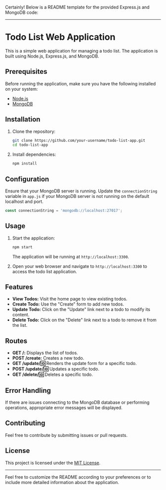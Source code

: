 Certainly! Below is a README template for the provided Express.js and MongoDB code:

---

# Todo List Web Application

This is a simple web application for managing a todo list. The application is built using Node.js, Express.js, and MongoDB.

## Prerequisites

Before running the application, make sure you have the following installed on your system:

- [Node.js](https://nodejs.org/)
- [MongoDB](https://www.mongodb.com/)

## Installation

1. Clone the repository:

   ```bash
   git clone https://github.com/your-username/todo-list-app.git
   cd todo-list-app
   ```

2. Install dependencies:

   ```bash
   npm install
   ```

## Configuration

Ensure that your MongoDB server is running. Update the `connectionString` variable in `app.js` if your MongoDB server is not running on the default localhost and port.

```javascript
const connectionString = 'mongodb://localhost:27017';
```

## Usage

1. Start the application:

   ```bash
   npm start
   ```

   The application will be running at `http://localhost:3300`.

2. Open your web browser and navigate to `http://localhost:3300` to access the todo list application.

## Features

- **View Todos:** Visit the home page to view existing todos.
- **Create Todo:** Use the "Create" form to add new todos.
- **Update Todo:** Click on the "Update" link next to a todo to modify its content.
- **Delete Todo:** Click on the "Delete" link next to a todo to remove it from the list.

## Routes

- **GET /:** Displays the list of todos.
- **POST /create:** Creates a new todo.
- **GET /update/:id:** Renders the update form for a specific todo.
- **POST /update/:id:** Updates a specific todo.
- **GET /delete/:id:** Deletes a specific todo.

## Error Handling

If there are issues connecting to the MongoDB database or performing operations, appropriate error messages will be displayed.

## Contributing

Feel free to contribute by submitting issues or pull requests.

## License

This project is licensed under the [MIT License](LICENSE).

---

Feel free to customize the README according to your preferences or to include more detailed information about the application.
